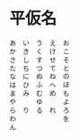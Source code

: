 # 平仮名

```markdown
あ　い　う　え　お
か　き　く　け　こ
さ　し　す　せ　そ
た　ち　つ　て　と
な　に　ぬ　ね　の
は　ひ　ふ　へ　ほ
ま　み　む　め　も
や　　　ゆ　　　よ
ら　り　る　れ　ろ
わ　　　　　　　を
ん
```
